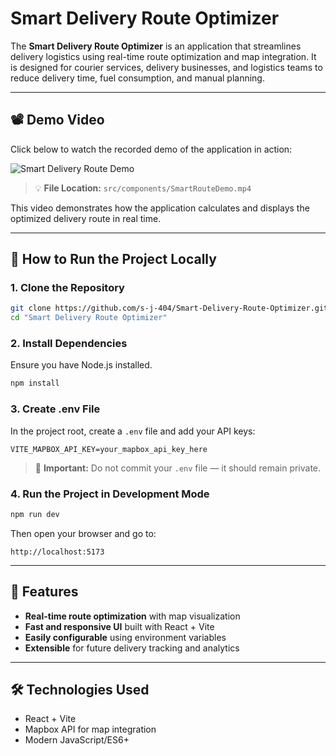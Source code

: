 # Smart Delivery Route Optimizer

The **Smart Delivery Route Optimizer** is an application that streamlines delivery logistics using real-time route optimization and map integration. It is designed for courier services, delivery businesses, and logistics teams to reduce delivery time, fuel consumption, and manual planning.

---

## 📽️ Demo Video

Click below to watch the recorded demo of the application in action:

![Smart Delivery Route Demo](./src/components/SmartRouteDemo.gif)

> 💡 **File Location:** `src/components/SmartRouteDemo.mp4`

This video demonstrates how the application calculates and displays the optimized delivery route in real time.

---

## 🚀 How to Run the Project Locally

### 1. Clone the Repository

```bash
git clone https://github.com/s-j-404/Smart-Delivery-Route-Optimizer.git
cd "Smart Delivery Route Optimizer"
```

### 2. Install Dependencies

Ensure you have Node.js installed.

```bash
npm install
```

### 3. Create .env File

In the project root, create a `.env` file and add your API keys:

```env
VITE_MAPBOX_API_KEY=your_mapbox_api_key_here
```

> 🔐 **Important:** Do not commit your `.env` file — it should remain private.

### 4. Run the Project in Development Mode

```bash
npm run dev
```

Then open your browser and go to:

```
http://localhost:5173
```

---

## 🧠 Features

- **Real-time route optimization** with map visualization
- **Fast and responsive UI** built with React + Vite
- **Easily configurable** using environment variables
- **Extensible** for future delivery tracking and analytics

---

## 🛠️ Technologies Used

- React + Vite
- Mapbox API for map integration
- Modern JavaScript/ES6+